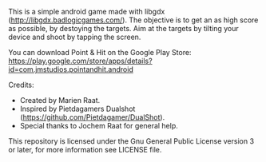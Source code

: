 This is a simple android game made with libgdx (http://libgdx.badlogicgames.com/). The objective is to get an as high score as possible, by destoying the targets. Aim at the targets by tilting your device and shoot by tapping the screen.

You can download Point & Hit on the Google Play Store: https://play.google.com/store/apps/details?id=com.jmstudios.pointandhit.android

Credits:
* Created by Marien Raat.
* Inspired by Pietdagamers Dualshot (https://github.com/Pietdagamer/DualShot).
* Special thanks to Jochem Raat for general help.

This repository is licensed under the Gnu General Public License version 3 or later, for more information see LICENSE file.
